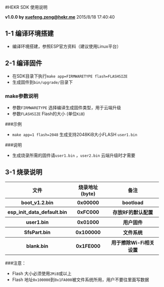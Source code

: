 #HEKR SDK 使用说明

**v1.0.0 by [xuefeng.zeng@hekr.me](mailto:xuefeng.zeng@hekr.me "xuefeng.zeng@hekr.me")** 2015/8/18 17:40:40  

## 1-1 编译环境搭建

- 编译环境搭建，参照ESP官方资料（建议使用Linux平台）

## 2-1 编译固件

- 在SDK目录下执行`make app=FIRMWARETYPE flash=FLASHSIZE`
- 生成固件到`bin/upgrade/`目录下

### make参数说明

- 参数`FIRMWARETYPE` 选择编译生成固件类型，用于云端升级
- 参数`FLASHSIZE` Flash的大小 (单位`KiB`)

###示例

- `make app=1 flash=2048`  生成支持2048KiB大小FLASH `user1.bin`

###说明

- 生成烧录所需的固件请`user1.bin` ，`user2.bin` 云端升级时才需要 
## 3-1 烧录说明

<table>

<tr><th>文件</th><th>烧录地址(byte)</th><th>备注</th></tr>

<tr><th>boot_v1.2.bin</th><th>0x00000</th><th>bootload</th></tr>
<tr><th>esp_init_data_default.bin</th><th>0xFC000</th><th>存放RF的默认配置</th></tr>
<tr><th>user1.bin</th><th>0x01000</th><th>用户固件</th></tr>
<tr><th>SfsPart.bin</th><th>0x100000</th><th>文件系统</th></tr>
<tr><th>blank.bin</th><th>0x1FE000</th><th>用于擦除Wi-Fi相关设置</th></tr>

</table>

###注意：
-	Flash 大小必须使用`2MiB`或以上
-	Flash 地址`0x100000`到`0x1FA000`被文件系统所用，用户不要往里面写数据
